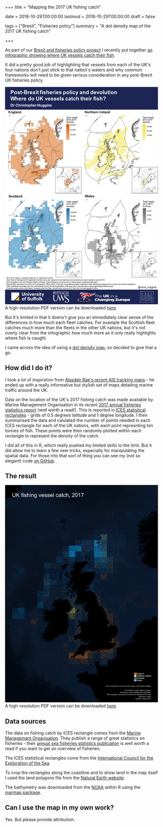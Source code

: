 +++
title = "Mapping the 2017 UK fishing catch"

date = 2018-10-29T00:00:00
lastmod = 2018-10-29T00:00:00
draft = false

tags = ["Brexit", "Fisheries policy"]
summary = "A dot density map of the 2017 UK fishing catch"

+++

As part of our [Brexit and fisheries policy project](http://ukandeu.ac.uk/brexitresearch/uk-fisheries-policy-post-brexit-multi-level-challenges-and-opportunities/) I recently put together [an infographic showing where UK vessels catch their fish](https://christopherhuggins.uk/post/20180726_fisheriesdevoinfographics/#5-location-of-catch).

It did a pretty good job of highlighting that vessels from each of the UK's four nations don't just stick to that nation's waters and why common frameworks will need to be given serious consideration in any post-Brexit UK fisheries policy.

![](https://github.com/christopherhuggins/website/raw/master/static/img/posts/20180726/fisheriesdevo_infographic_5_catchlocation.png)
A high-resolution PDF version can be downloaded [here](http://christopherhuggins.uk/pdf/fisheriesdevo_infographic_5_catchlocation.pdf).

But it's limited in that it doens't give you an immediately clear sense of the differences in how much each fleet catches. For example the Scottish fleet catches much more than the fleets in the other UK nations, but it's not overly clear from the infographic how much more as it only really highlights where fish is caught.

I came across the idea of using a [dot density map](https://en.wikipedia.org/wiki/Dot_distribution_map), so decided to give that a go.

## How did I do it?

I took a lot of inspiration from [Alasdair Rae's recent AIS tracking maps](http://www.statsmapsnpix.com/2018/08/watching-ships-go-by-uk-marine-traffic.html) - he ended up with a really informative but stylish set of maps detailing marine traffic around the UK.

Data on the location of the UK's 2017 fishing catch was made available by Marine Management Organisation in its recent [2017 annual fisheries statistics report](https://www.gov.uk/government/statistics/uk-sea-fisheries-annual-statistics-report-2017) (well worth a read!). This is reported in [ICES statistical rectangles](http://www.ices.dk/marine-data/maps/Pages/ICES-statistical-rectangles.aspx) - grids of 0.5 degrees latitude and 1 degree longitude. I then summarised the data and calulated the number of points needed in each ICES rectangle for each of the UK nations, with each point represnting ten tonnes of fish. These points were then randomly plotted within each rectangle to represent the density of the catch.

I did all of this in R, which really pushed my limited skills to the limit. But it did allow me to learn a few new tricks, especially for manipulating the spatial data. For those into that sort of thing you can see my (not so elegant) code [on GitHub](https://github.com/christopherhuggins/catch_dotmap).

## The result

![](https://github.com/christopherhuggins/website/raw/master/static/img/posts/20181029/catch_dotmap.png)
A high-resolution PDF version can be downloaded [here](http://christopherhuggins.uk/pdf/catch_dotmap2.pdf).

## Data sources
The data on fishing catch by ICES rectangle comes from the [Marine Management Organisation](https://www.gov.uk/government/organisations/marine-management-organisation/about/statistics). They publish a range of great statistics on fisheries - their [annual sea fisheries statistics publication](https://www.gov.uk/government/collections/uk-sea-fisheries-annual-statistics) is well worth a read if you want to get an overview of fisheries.

The ICES statistical rectangles come from the [International Council for the Exploration of the Sea](http://ices.dk/marine-data/maps/Pages/default.aspx).

To crop the rectangles along the coastline and to show land in the map itself I used the land polygons file from the [Natural Earth website](https://www.naturalearthdata.com/downloads/10m-physical-vectors/).

The bathymetry was downloaded from the [NOAA](https://www.noaa.gov/) within R using the [marmap package](https://cran.r-project.org/web/packages/marmap/index.html).

## Can I use the map in my own work?
Yes. But please provide attribution.
